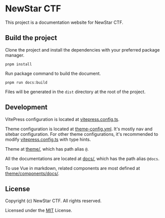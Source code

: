 # NewStar CTF

This project is a documentation website for NewStar CTF.

## Build the project

Clone the project and install the dependencies with your preferred package manager.

```shell
pnpm install
```

Run package command to build the document.

```shell
pnpm run docs:build
```

Files will be generated in the `dist` directory at the root of the project.

## Development

VitePress configuration is located at [vitepress.config.ts](./vitepress.config.ts).

Theme configuration is located at [theme-config.yml](./theme-config.yml). It's mostly nav and sitebar configuration. For other theme configurations, it's recommended to modify [vitepress.config.ts](./vitepress.config.ts) with type hints.

Theme at [theme/](./theme/), which has path alias `@`.

All the documentations are located at [docs/](./docs/), which has the path alias `@docs`.

To use Vue in markdown, related components are most defined at [theme/components/docs/](./theme/components/docs/).

## License

Copyright (c) NewStar CTF. All rights reserved.

Licensed under the [MIT](LICENSE) License.
